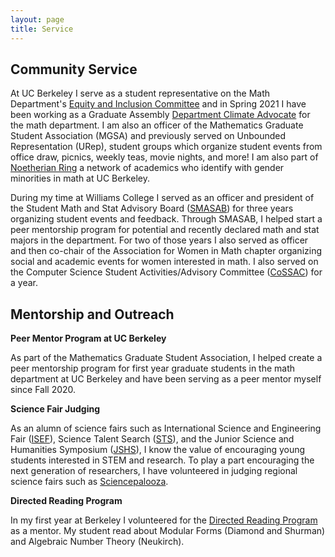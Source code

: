 ```yaml
---
layout: page
title: Service
---
```




## Community Service

At UC Berkeley I serve as a student representative on the Math Department's [Equity and Inclusion Committee](https://math.berkeley.edu/resources/equity-inclusion-and-diversity) and in Spring 2021 I have been working as a Graduate Assembly [Department Climate Advocate](https://www.ga.berkeley.edu/about/open-positions/) for the math department.
I am also an officer of the Mathematics Graduate Student Association (MGSA) and previously served on Unbounded Representation (URep), student groups which organize
student events from office draw, picnics, weekly teas, movie nights, and more! I am also part of [Noetherian Ring](https://nring.math.berkeley.edu/) a network
of academics who identify with gender minorities in math at UC Berkeley.

During my time at Williams College I served as an officer and president of the Student Math and Stat Advisory Board ([SMASAB](https://math.williams.edu/majors/smasab/))
for three years organizing student events and feedback. Through SMASAB, I helped start a peer mentorship program for
potential and recently declared math and stat majors in the department. For two of those years I also served as officer and then
co-chair of the Association for Women in Math chapter organizing social and academic events for women interested in math.
I also served on the Computer Science Student  Activities/Advisory Committee ([CoSSAC](https://csci.williams.edu/people/students/cossac-computer-science-student-advisory-committee/)) for a year.

## Mentorship and Outreach

<!-- started and served as a mentor for the grad student peer mentor program  -->

**Peer Mentor Program at UC Berkeley**

As part of the Mathematics Graduate Student Association, I helped create a peer mentorship program for first year graduate students in the math department at UC Berkeley and have been serving as a peer mentor myself since Fall 2020.  

**Science Fair Judging**

As an alumn of science fairs such as International Science and Engineering Fair ([ISEF](https://www.societyforscience.org/isef/)),
 Science Talent Search ([STS](https://www.societyforscience.org/regeneron-sts/)),
 and the Junior Science and Humanities Symposium ([JSHS](https://www.jshs.org/)), I know the value of encouraging young students
interested in STEM and research. To play a part encouraging the next generation of researchers, I
have volunteered in judging regional science fairs such as [Sciencepalooza](https://outreach-foundation.org/programs/sciencepalooza/). 
<!-- add VA state science fair here too -->

**Directed Reading Program**

In my first year at Berkeley I volunteered for the [Directed Reading Program](https://math.berkeley.edu/wp/drp/) as a mentor.
My student read about Modular Forms (Diamond and Shurman) and Algebraic Number
Theory (Neukirch).









